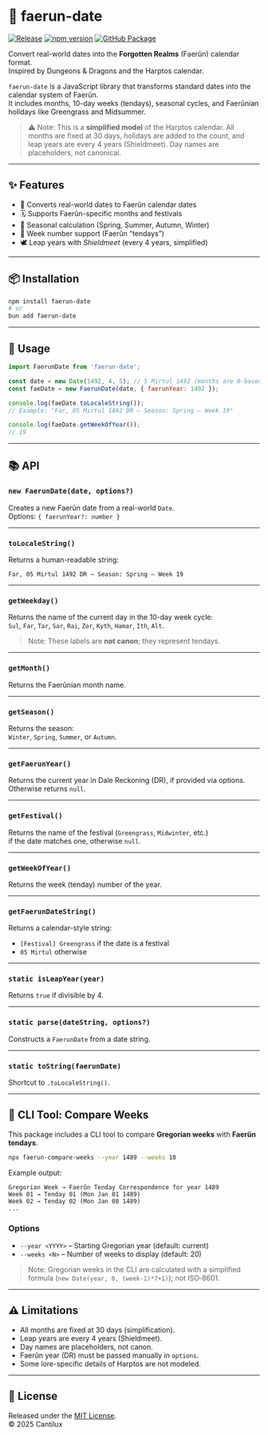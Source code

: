 # 📅 faerun-date
[![Release](https://github.com/Cantilux/faerun-date/actions/workflows/release.yml/badge.svg)](https://github.com/Cantilux/faerun-date/actions/workflows/release.yml)
[![npm version](https://img.shields.io/npm/v/faerun-date.svg)](https://www.npmjs.com/package/faerun-date)
[![GitHub Package](https://img.shields.io/badge/GitHub%20Packages-@cantilux%2Ffaerun--date-24292e)](https://github.com/Cantilux/faerun-date/pkgs/npm/faerun-date)

Convert real-world dates into the **Forgotten Realms** (Faerûn) calendar format.  
Inspired by Dungeons & Dragons and the Harptos calendar.

`faerun-date` is a JavaScript library that transforms standard dates into the calendar system of Faerûn.  
It includes months, 10-day weeks (tendays), seasonal cycles, and Faerûnian holidays like Greengrass and Midsummer.

> ⚠️ Note: This is a **simplified model** of the Harptos calendar. All months are fixed at 30 days, holidays are added to the count, and leap years are every 4 years (Shieldmeet). Day names are placeholders, not canonical.

---

## ✨ Features

- 📅 Converts real-world dates to Faerûn calendar dates
- 🗓️ Supports Faerûn-specific months and festivals
- 🌱 Seasonal calculation (Spring, Summer, Autumn, Winter)
- 📆 Week number support (Faerûn “tendays”)
- 🕊️ Leap years with *Shieldmeet* (every 4 years, simplified)

---

## 📦 Installation

```bash
npm install faerun-date
# or
bun add faerun-date
```

---

## 🧙 Usage

```js
import FaerunDate from 'faerun-date';

const date = new Date(1492, 4, 5); // 5 Mirtul 1492 (months are 0-based)
const faeDate = new FaerunDate(date, { faerunYear: 1492 });

console.log(faeDate.toLocaleString());
// Example: "Far, 05 Mirtul 1492 DR – Season: Spring – Week 19"

console.log(faeDate.getWeekOfYear());
// 19
```

---

## 📚 API

### `new FaerunDate(date, options?)`

Creates a new Faerûn date from a real-world `Date`.  
Options: `{ faerunYear?: number }`

---

### `toLocaleString()`
Returns a human-readable string:

```
Far, 05 Mirtul 1492 DR – Season: Spring – Week 19
```

---

### `getWeekday()`
Returns the name of the current day in the 10-day week cycle:  
`Sul`, `Far`, `Tar`, `Sar`, `Rai`, `Zor`, `Kyth`, `Hamar`, `Ith`, `Alt`.

> Note: These labels are **not canon**; they represent tendays.

---

### `getMonth()`
Returns the Faerûnian month name.

---

### `getSeason()`
Returns the season:  
`Winter`, `Spring`, `Summer`, or `Autumn`.

---

### `getFaerunYear()`
Returns the current year in Dale Reckoning (DR), if provided via options.  
Otherwise returns `null`.

---

### `getFestival()`
Returns the name of the festival (`Greengrass`, `Midwinter`, etc.)  
if the date matches one, otherwise `null`.

---

### `getWeekOfYear()`
Returns the week (tenday) number of the year.

---

### `getFaerunDateString()`
Returns a calendar-style string:  
- `[Festival] Greengrass` if the date is a festival  
- `05 Mirtul` otherwise

---

### `static isLeapYear(year)`
Returns `true` if divisible by 4.

---

### `static parse(dateString, options?)`
Constructs a `FaerunDate` from a date string.

---

### `static toString(faerunDate)`
Shortcut to `.toLocaleString()`.

---

## 🧰 CLI Tool: Compare Weeks

This package includes a CLI tool to compare **Gregorian weeks** with **Faerûn tendays**.

```bash
npx faerun-compare-weeks --year 1489 --weeks 10
```

Example output:

```
Gregorian Week → Faerûn Tenday Correspondence for year 1489
Week 01 → Tenday 01 (Mon Jan 01 1489)
Week 02 → Tenday 02 (Mon Jan 08 1489)
...
```

### Options
- `--year <YYYY>` – Starting Gregorian year (default: current)
- `--weeks <N>` – Number of weeks to display (default: 20)

> Note: Gregorian weeks in the CLI are calculated with a simplified formula (`new Date(year, 0, (week-1)*7+1)`); not ISO‑8601.

---

## ⚠️ Limitations

- All months are fixed at 30 days (simplification).  
- Leap years are every 4 years (Shieldmeet).  
- Day names are placeholders, not canon.  
- Faerûn year (DR) must be passed manually in `options`.  
- Some lore-specific details of Harptos are not modeled.

---

## 📜 License

Released under the [MIT License](./LICENSE).  
© 2025 Cantilux
